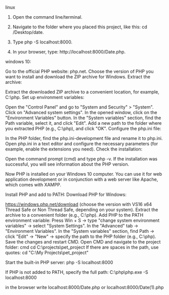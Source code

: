 linux
1. Open the command line/terminal.

2. Navigate to the folder where you placed this project, like this: cd /Desktop/date.

3. Type php -S localhost:8000.

4. In your browser, type: http://localhost:8000/Date.php.

windows 10:

Go to the official PHP website: php.net.
   Choose the version of PHP you want to install and download the ZIP archive for Windows.
Extract the archive:

   Extract the downloaded ZIP archive to a convenient location, for example, C:\php.
Set up environment variables:

   Open the "Control Panel" and go to "System and Security" > "System".
   Click on "Advanced system settings".
   In the opened window, click on the "Environment Variables" button.
   In the "System variables" section, find the Path variable, select it, and click "Edit".
   Add a new path to the folder where you extracted PHP (e.g., C:\php), and click "OK".
Configure the php.ini file:

   In the PHP folder, find the php.ini-development file and rename it to php.ini.
   Open php.ini in a text editor and configure the necessary parameters (for example, enable the extensions you need).
Check the installation:

   Open the command prompt (cmd) and type php -v. If the installation was successful, you will see information about the PHP version.

Now PHP is installed on your Windows 10 computer. You can use it for web application development or in conjunction with a web server like Apache, which comes with XAMPP.

Install PHP and add to PATH:
Download PHP for Windows:  

   https://windows.php.net/download (choose the version with VS16 x64 Thread Safe or Non Thread Safe, depending on your system).
Extract the archive to a convenient folder (e.g., C:\php).
Add PHP to the PATH environment variable:
Press Win + S → type "change system environment variables" → select "System Settings".
In the "Advanced" tab → "Environment Variables".
In the "System variables" section, find Path → click "Edit" → "New" → specify the path to the PHP folder (e.g., C:\php).
Save the changes and restart CMD.
Open CMD and navigate to the project folder:
cmd
cd C:\projects\pet_project
   If there are spaces in the path, use quotes:
cd "C:\My Projects\pet_project"

Start the built-in PHP server:
php -S localhost:8000


   If PHP is not added to PATH, specify the full path:
C:\php\php.exe -S localhost:8000

in the browser write localhost:8000/Date.php
or localhost:8000/Date(1).php
